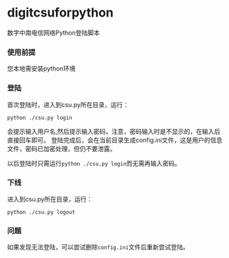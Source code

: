# digitcsuforpython

数字中南电信网络Python登陆脚本


### 使用前提

您本地需安装python环境

### 登陆

首次登陆时，进入到csu.py所在目录，运行：
    
    python ./csu.py login

会提示输入用户名,然后提示输入密码，注意，密码输入时是不显示的，在输入后直接回车即可。
登陆完成后，会在当前目录生成config.ini文件，这是用户的信息文件，密码已加密处理，但仍不要泄露。

以后登陆时只需运行`python ./csu.py login`而无需再输入密码。

### 下线

进入到csu.py所在目录，运行：
    
    python ./csu.py logout

### 问题

如果发现无法登陆，可以尝试删除`config.ini`文件后重新尝试登陆。


